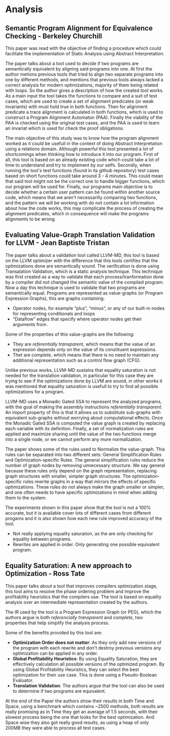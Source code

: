 # Analysis

## Semantic Program Alignment for Equivalence Checking - Berkeley Churchill

This paper was read with the objective of finding a procedure which could facilitate the implementation of Static Analysis using Abstract Interpretation.

The paper talks about a tool used to decide if two programs are semantically equivalent by aligning said programs into one.
At first the author metions previous tools that tried to align two separate programs into one by different methods, and mentions that previous tools always lacked a correct analysis for modern optimizations, majority of them being related with loops.
So the author gives a description of how the created tool works.
As a main input the tool takes the functions to compare and a suit of test cases, which are used to create a set of alignment predicates (or weak invariants) with must hold true in both functions.
Then for alignment predicate a trace alignment is calculated in both functions, which is used to construct a Program Alignment Automaton (PAA).
Finally the viability of the PAA is checked using the original test cases, and the PAA is used to learn an invariat which is used for check the proof obligations.

The main objective of this study was to know how the program alignment worked as it could be usefull in the context of doing Abstract Interpretation using a relations domain.
Although powerful this tool presented a lot of shortcomings when thinking how to introduce it into our program.
First of all, this tool is based on an already existing code which could take a lot of time to understand and try to implement by our selfs.
Secondly, when running the tool's test functions (found in its github repository) test cases based on short functions could take around 3 - 4 minutes. This could mean that said tool might not be the correct one to handle bigger functions, which our program will be used for.
Finally, our programs main objective is to decide whether a certain user pattern can be found within another source code, which means that we aren't necessarilly comparing two functions, and the pattern we will be working with do not contain a lot information about how the code works, this may complicate the process of creating the alignment predicates, which in consequence will make the programs alignments to be wrong.

## Evaluating Value-Graph Translation Validation for LLVM - Jean Baptiste Tristan

The paper talks about a validation tool called LLVM-MD, this tool is based on the LLVM optimizer with the difference that this tools certifies that the optimizations done are semantically sound.
The verification is done using Transalation Validation, which is a static analysis technique. This technique was first created as a way to validate that each process/tranformation done by a compiler did not changed the semantic value of the compiled program. Now a day this technique is used to validate that two programs are semantically equal.
Programs are represented as value-graphs (or Program Expression Graphs), this are graphs containing:

* Operator nodes, for example “plus”, “minus”, or any of our built-in nodes for representing conditionals and loops
* “Dataflow” edges that specify where operator nodes get their arguments from.

Some of the properties of this value-graphs are the following:

* They are _referentially transparent_, which means that the value of an expression depends only on the value of its constituent expressions.
* Thet are _complete_, which means that there is no need to maintain any additional representation such as a control flow graph (CFG).

Unlike previous works, LLVM-MD sustains that equality saturation is not needed for the translation validation, in particular for this case they are trying to see if the optimizations done by LLVM are sound, in other works it was mentioned that equality saturation is usefull to try to find all possible optimizations for a program.

LLVM-MD uses a Monadic Gated SSA to represent the analyzed programs, with the goal of making the assembly instructions _referentially transparent_. An import property of this is that it allows us to substitute sub-graphs with equivalent sub-graphs without worrying about computational effects.
Once the Monadic Gated SSA is computed the value graph is created by replacing each variable with its definition. Finally, a set of normalization rules are applied and maximize sharing until the value of the two functions merge into a single node, or we cannot perform any more normalization.

The paper shows some of the rules used to Normalize the value-graph. This rules can be separated into two different sets: General Simplification Rules and Optimization-specific Rules.
The general simplification rules reduce the number of graph nodes by removing unnecessary structure. We say general because these rules only depend on the graph representation, replacing graph structures with smaller, simpler graph structures.
The optimization-specific rules rewrite graphs in a way that mirrors the effects of specific optimizations. These rules do not always make the graph smaller or simpler, and one often needs to have specific optimizations in mind when adding them to the system.

The experiments shown in this paper show that the tool is not a 100% accurate, but it is available cover lots of different cases from different progams and it is also shown how each new rule improved accuracy of the tool.

* Not really applying equality saturation, as the are only checking for equality between programs.
* Rewrites are applied in order. Only generating one possible equivalent program.

## Equality Saturation: A new approach to Optimization - Ross Tate

This paper talks about a tool that improves compilers optimization stage, this tool aims to resolve the phase ordering problem and improve the profitability heuristics that the compilers use. The tool is based on equality analysis over an intermediate representation created by the authors.

The IR used by the tool is a Program Expression Graph (or PEG), which the authors argue is both _referencially transparent_ and _complete_, two properties that help simplify the analysis process.

Some of the benefits provided by this tool are:

* __Optimization Order does not matter__: As they only add new versions of the program with each rewrite and don't destroy previous versions any optimization can be applied in any order.
* __Global Profitability Heuristics__: By using Equality Saturation, they are effectively calculation all possible versions of the optimized program. By using Global Profitability Heuristics, they can select the best optimization for their use case. This is done using a Pseudo-Boolean Evaluator.
* __Translation Validation__: The authors argue that the tool can also be used to determine if two programs are equivalent.

At the end of the Paper the authors show their results in both Time and Space, using a benchmark which contains ~2500 methods, both results are really promising as in Time they get an average of 1.5 seconds, with their slowest process being the one that looks for the best optimization. And Space wise they also got really good results, as using a heap of only 200MB they were able to process all test cases.
